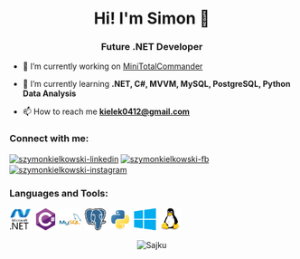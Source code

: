 <h1 align="center">Hi!  I'm Simon 👋</h1>

<h3 align="center">Future .NET Developer</h3>

- 🔭 I’m currently working on [MiniTotalCommander](https://github.com/Sajku/MiniTotalCommander)

- 🌱 I’m currently learning **.NET, C#, MVVM, MySQL, PostgreSQL, Python Data Analysis**

- 📫 How to reach me **kielek0412@gmail.com**

<h3 align="left">Connect with me:</h3>
<p align="left">
<a href="https://www.linkedin.com/in/szymon-kielkowski" target="blank"><img align="center" src="https://raw.githubusercontent.com/rahuldkjain/github-profile-readme-generator/master/src/images/icons/Social/linked-in-alt.svg" alt="szymonkielkowski-linkedin" height="30" width="40" /></a>
<a href="https://www.facebook.com/szymon.kielkowski" target="blank"><img align="center" src="https://raw.githubusercontent.com/rahuldkjain/github-profile-readme-generator/master/src/images/icons/Social/facebook.svg" alt="szymonkielkowski-fb" height="30" width="40" /></a>
<a href="https://www.instagram.com/ki3l3k/" target="blank"><img align="center" src="https://raw.githubusercontent.com/rahuldkjain/github-profile-readme-generator/master/src/images/icons/Social/instagram.svg" alt="szymonkielkowski-instagram" height="30" width="40" /></a>
</p>

<h3 align="left">Languages and Tools:</h3>
<p align="left">
  <img src="https://raw.githubusercontent.com/devicons/devicon/master/icons/dot-net/dot-net-original-wordmark.svg" alt="dotnet" width="40" height="40"/>
  <img src="https://raw.githubusercontent.com/devicons/devicon/master/icons/csharp/csharp-original.svg" alt="csharp" width="40" height="40"/>
  <img src="https://raw.githubusercontent.com/devicons/devicon/master/icons/mysql/mysql-original-wordmark.svg" alt="mysql" width="40" height="40"/>
  <img src="https://raw.githubusercontent.com/devicons/devicon/1119b9f84c0290e0f0b38982099a2bd027a48bf1/icons/postgresql/postgresql-original.svg" alt="postgreqsl" width="40" height="40"/>
  <img src="https://raw.githubusercontent.com/devicons/devicon/master/icons/python/python-original.svg" alt="python" width="40" height="40"/>
  <img src="https://raw.githubusercontent.com/devicons/devicon/1119b9f84c0290e0f0b38982099a2bd027a48bf1/icons/windows8/windows8-original.svg" alt="windows" width="40" height="40"/>
  <img src="https://raw.githubusercontent.com/devicons/devicon/master/icons/linux/linux-original.svg" alt="linux" width="40" height="40"/>
</p>

<p align="center"> <img src="https://komarev.com/ghpvc/?username=Sajku&label=Profile%20views&color=0e75b6&style=flat&color=red" alt="Sajku" /> </p>


